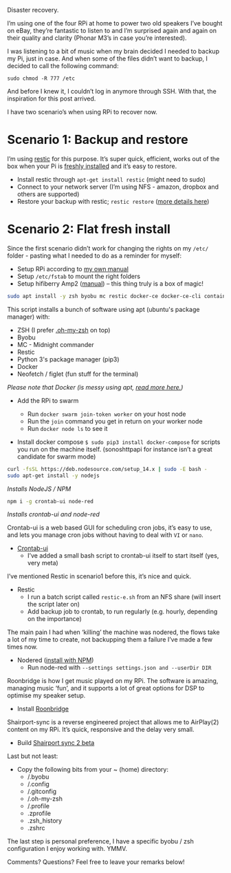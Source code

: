 Disaster recovery. 

I’m using one of the four RPi at home to power two old speakers I’ve bought on eBay, they’re fantastic to listen to and I’m surprised again and again on their quality and clarity (Phonar M3’s in case you’re interested).

I was listening to a bit of music when my brain decided I needed to backup my Pi, just in case. And when some of the files didn’t want to backup, I decided to call the following command:

```sudo chmod -R 777 /etc```

And before I knew it, I couldn’t log in anymore through SSH. With that, the inspiration for this post arrived.

I have two scenario’s when using RPi to recover now.

# Scenario 1: Backup and restore

I’m using [restic](https://restic.net) for this purpose. It’s super quick, efficient, works out of the box when your Pi is [freshly installed](https://casey.berlin/raspberry-pi-101/) and it’s easy to restore.

* Install restic through ```apt-get install restic``` (might need to sudo)
* Connect to your network server (I’m using NFS - amazon, dropbox and others are supported)
* Restore your backup with restic; ```restic restore``` ([more details here](https://restic.readthedocs.io/en/stable/050_restore.html#restoring-from-a-snapshot))

# Scenario 2: Flat fresh install

Since the first scenario didn’t work for changing the rights on my `/etc/` folder - pasting what I needed to do as a reminder for myself:

* Setup RPi according to [my own manual](https://casey.berlin/raspberry-pi-101/)
* Setup `/etc/fstab` to mount the right folders
* Setup hifiberry Amp2 ([manual](https://www.hifiberry.com/docs/software/configuring-linux-3-18-x/)) – this thing truly is a box of magic!

```bash
sudo apt install -y zsh byobu mc restic docker-ce docker-ce-cli containerd.io python3-pip neofetch figlet
```

This script installs a bunch of software using apt (ubuntu's package manager) with:

* ZSH (I prefer [.oh-my-zsh](https://github.com/ohmyzsh/ohmyzsh) on top)
* Byobu
* MC - Midnight commander
* Restic
* Python 3's package manager (pip3)
* Docker
* Neofetch / figlet (fun stuff for the terminal)

*Please note that Docker (is messy using apt, [read more here.](https://docs.docker.com/engine/install/debian/#install-using-the-repository))*

* Add the RPi to swarm
	* Run `docker swarm join-token worker` on your host node
	* Run the `join` command you get in return on your worker node
	* Run `docker node ls` to see it

* Install docker compose `$ sudo pip3 install docker-compose` for scripts you run on the machine itself. (sonoshttpapi for instance isn’t a great candidate for swarm mode)

```bash
curl -fsSL https://deb.nodesource.com/setup_14.x | sudo -E bash -
sudo apt-get install -y nodejs
```

*Installs NodeJS / NPM*

```bash
npm i -g crontab-ui node-red
```

*Installs crontab-ui and node-red*

Crontab-ui is a web based GUI for scheduling cron jobs, it’s easy to use, and lets you manage cron jobs without having to deal with `VI` or `nano`.

* [Crontab-ui](https://github.com/alseambusher/crontab-ui)
	* I’ve added a small bash script to crontab-ui itself to start itself (yes, very meta) 

I’ve mentioned Restic in scenario1 before this, it’s nice and quick.

* Restic
	* I run a batch script called `restic-e.sh` from an NFS share (will insert the script later on)
	* Add backup job to crontab, to run regularly (e.g. hourly, depending on the importance)

The main pain I had when ‘killing’ the machine was nodered, the flows take a lot of my time to create, not backupping them a failure I’ve made a few times now.

* Nodered ([install with NPM](https://nodered.org/docs/getting-started/local))
	* Run node-red with `--settings settings.json and --userDir DIR`

Roonbridge is how I get music played on my RPi. The software is amazing, managing music ‘fun’, and it supports a lot of great options for DSP to optimise my speaker setup.

* Install [Roonbridge](https://help.roonlabs.com/portal/en/kb/articles/linux-install#Roon_Bridge_armv7hf)

Shairport-sync is a reverse engineered project that allows me to AirPlay(2) content on my RPi. It’s quick, responsive and the delay very small.

* Build [Shairport sync 2 beta](https://github.com/mikebrady/shairport-sync/blob/development/BUILDFORAP2.md)

Last but not least:

* Copy the following bits from your ~ (home) directory:
	* /.byobu
	* /.config
	* /.gitconfig
	* /.oh-my-zsh
	* /.profile
	* .zprofile
	* .zsh_history
	* .zshrc

The last step is personal preference, I have a specific byobu / zsh configuration I enjoy working with. YMMV.

Comments? Questions? Feel free to leave your remarks below! 
